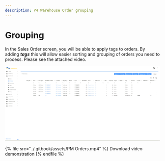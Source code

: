 ```yaml
---
description: P4 Warehouse Order grouping
---
```


# Grouping

In the Sales Order screen, you will be able to apply tags to orders. By adding _**tags**_ this will allow easier sorting and grouping of orders you need to process. Please see the attached video.

![P4 Warehouse Order Grouping and Tags](../.gitbook/assets/test.gif)

{% file src="../.gitbook/assets/PM Orders.mp4" %}
Download video demonstration
{% endfile %}
